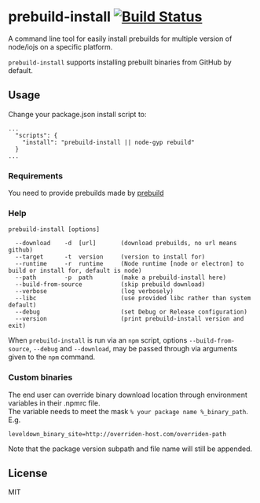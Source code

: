 # prebuild-install [![Build Status](https://travis-ci.org/mafintosh/prebuild-install.svg?branch=master)](https://travis-ci.org/mafintosh/prebuild-install)

A command line tool for easily install prebuilds for multiple version of node/iojs on a specific platform.

`prebuild-install` supports installing prebuilt binaries from GitHub by default.

## Usage

Change your package.json install script to:
```
...
  "scripts": {
    "install": "prebuild-install || node-gyp rebuild"
  }
...
```

### Requirements

You need to provide prebuilds made by [prebuild](https://github.com/mafintosh/prebuild)

### Help
```
prebuild-install [options]

  --download    -d  [url]       (download prebuilds, no url means github)
  --target      -t  version     (version to install for)
  --runtime     -r  runtime     (Node runtime [node or electron] to build or install for, default is node)
  --path        -p  path        (make a prebuild-install here)
  --build-from-source           (skip prebuild download)
  --verbose                     (log verbosely)
  --libc                        (use provided libc rather than system default)
  --debug                       (set Debug or Release configuration)
  --version                     (print prebuild-install version and exit)
 ```

When `prebuild-install` is run via an `npm` script, options
`--build-from-source`, `--debug` and `--download`, may be passed through via
arguments given to the `npm` command.

### Custom binaries
The end user can override binary download location through environment variables in their .npmrc file.  
The variable needs to meet the mask `% your package name %_binary_path`.  
E.g.
```
leveldown_binary_site=http://overriden-host.com/overriden-path
```
Note that the package version subpath and file name will still be appended.

## License

MIT
